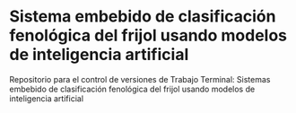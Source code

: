 # Sistema embebido de clasificación fenológica del frijol usando modelos de inteligencia artificial
Repositorio para el control de versiones de Trabajo Terminal: Sistemas embebido de clasificación fenológica del frijol usando modelos de inteligencia artificial
